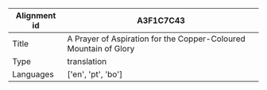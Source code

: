 |Alignment id | A3F1C7C43
| --- | --- 
|Title | A Prayer of Aspiration for the Copper-Coloured Mountain of Glory 
|Type | translation
|Languages | ['en', 'pt', 'bo']